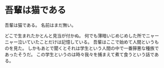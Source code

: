 # 吾輩は猫である

吾輩は猫である。
名前はまだ無い。

どこで生まれたかとんと見当が付かぬ。
何でも薄暗いじめじめした所でニャーニャー泣いていたことだけは記憶している。
吾輩はここで始めて人間というものを見た。
しかもあとで聞くとそれは学生という人間の中で一番獰悪な種族であったそうだ。
この学生というのは時々我々を捕まえて煮て食うという話である。
